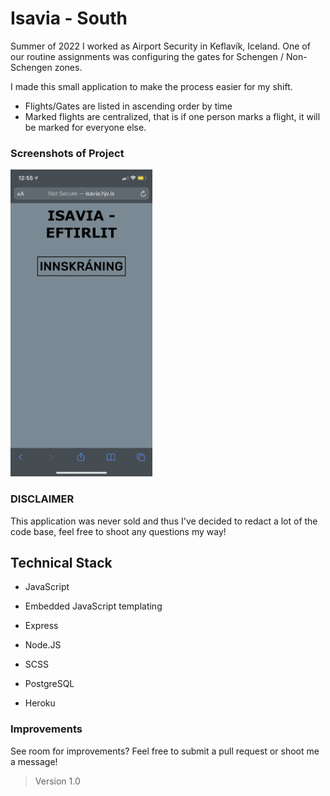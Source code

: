 # Isavia - South #

Summer of 2022 I worked as Airport Security in Keflavík, Iceland. One of our routine assignments was configuring the gates for Schengen / Non-Schengen zones.

I made this small application to make the process easier for my shift.

* Flights/Gates are listed in ascending order by time
* Marked flights are centralized, that is if one person marks a flight,
  it will be marked for everyone else.

### Screenshots of Project ###
<img src="https://github.com/dorijv/South-Isavia/blob/main/not_authenticated.png?raw=true" width="45%">

### DISCLAIMER ###

This application was never sold and thus I've decided to redact a lot of the code base, feel free to shoot any questions my way!

## Technical Stack ##

- JavaScript
- Embedded JavaScript templating
- Express
- Node.JS
- SCSS

- PostgreSQL
- Heroku

### Improvements ###

See room for improvements? Feel free to submit a pull request or shoot me a message!


> Version 1.0

